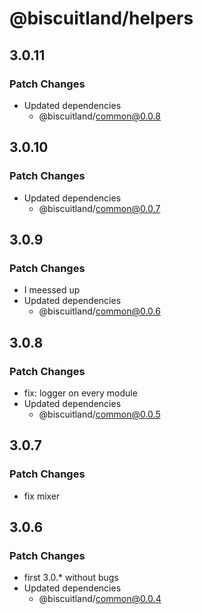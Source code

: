 # @biscuitland/helpers

## 3.0.11

### Patch Changes

- Updated dependencies
  - @biscuitland/common@0.0.8

## 3.0.10

### Patch Changes

- Updated dependencies
  - @biscuitland/common@0.0.7

## 3.0.9

### Patch Changes

- I meessed up
- Updated dependencies
  - @biscuitland/common@0.0.6

## 3.0.8

### Patch Changes

- fix: logger on every module
- Updated dependencies
  - @biscuitland/common@0.0.5

## 3.0.7

### Patch Changes

- fix mixer

## 3.0.6

### Patch Changes

- first 3.0.\* without bugs
- Updated dependencies
  - @biscuitland/common@0.0.4
